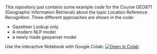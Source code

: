 This repository just contains some example code for the Course GEO871 (Geographic Information Retrieval) about the topic Location Reference Recognition.
Three different approaches are shown in the code:
- Gazetteer Lookup only
- A modern NLP model
- a newly made geoparser model

Use the interactive Notebook with Google Colab: [![Open in Colab](https://colab.research.google.com/assets/colab-badge.svg)](https://colab.research.google.com/github/segmue/Geo871_geoparsing_example/blob/main/GEO871_geoparser_example.ipynb)
